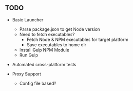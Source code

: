TODO
----

* Basic Launcher
  * Parse package.json to get Node version
  * Need to fetch executables?
    * Fetch Node & NPM executables for target platform
    * Save executables to home dir
  * Install Gulp NPM Module
  * Run Gulp

* Automated cross-platform tests

* Proxy Support
  * Config file based? 
